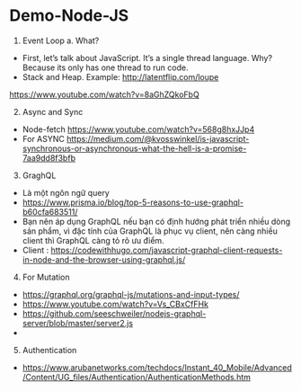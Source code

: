 # Demo-Node-JS

1.	Event Loop
a.	What?
-	First, let’s talk about JavaScript. It’s a single thread language. Why? Because its only has one thread to run code.
-	Stack and Heap. 
Example: http://latentflip.com/loupe

https://www.youtube.com/watch?v=8aGhZQkoFbQ

2.	Async and Sync
-	Node-fetch
https://www.youtube.com/watch?v=568g8hxJJp4
- For ASYNC https://medium.com/@kvosswinkel/is-javascript-synchronous-or-asynchronous-what-the-hell-is-a-promise-7aa9dd8f3bfb
3.	GraghQL
-	Là một ngôn ngữ query
- https://www.prisma.io/blog/top-5-reasons-to-use-graphql-b60cfa683511/
- Bạn nên áp dụng GraphQL nếu bạn có định hướng phát triển nhiều dòng sản phẩm, vì đặc tính của GraphQL là phục vụ client, nên càng nhiều client thì GraphQL càng tỏ rõ ưu điểm.
- Client :  https://codewithhugo.com/javascript-graphql-client-requests-in-node-and-the-browser-using-graphql.js/

4. For Mutation
- https://graphql.org/graphql-js/mutations-and-input-types/
- https://www.youtube.com/watch?v=Vs_CBxCfFHk
- https://github.com/seeschweiler/nodejs-graphql-server/blob/master/server2.js
-

5. Authentication
- https://www.arubanetworks.com/techdocs/Instant_40_Mobile/Advanced/Content/UG_files/Authentication/AuthenticationMethods.htm